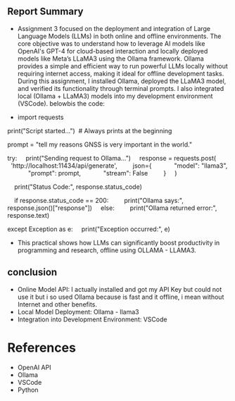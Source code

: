 
## Report Summary

- Assignment 3 focused on the deployment and integration of Large Language Models (LLMs) in both online and offline environments. The core objective was to understand how to leverage AI models like OpenAI's GPT-4 for cloud-based interaction and locally deployed models like Meta’s LLaMA3 using the Ollama framework. Ollama provides a simple and efficient way to run powerful LLMs locally without requiring internet access, making it ideal for offline development tasks. During this assignment, I installed Ollama, deployed the LLaMA3 model, and verified its functionality through terminal prompts. I also integrated local (Ollama + LLaMA3) models into my development environment (VSCode). belowbis the code:

- import requests

print("Script started...")  # Always prints at the beginning

prompt = "tell my reasons GNSS is very important in the world."

try:
    print("Sending request to Ollama...")
    response = requests.post(
        'http://localhost:11434/api/generate',
        json={
            "model": "llama3",
            "prompt": prompt,
            "stream": False
        }
    )

    print("Status Code:", response.status_code)

    if response.status_code == 200:
        print("Ollama says:", response.json()["response"])
    else:
        print("Ollama returned error:", response.text)

except Exception as e:
    print("Exception occurred:", e)

- This practical shows how LLMs can significantly boost productivity in programming and research, offline using OLLAMA - LLAMA3.
  
## conclusion
- Online Model API: I actually installed and got my API Key but could not use it but i so used Ollama because is fast and it offline, i mean without Internet and other benefits.
- Local Model Deployment: Ollama - llama3
- Integration into Development Environment: VSCode

# References
- OpenAI API
- Ollama
- VSCode
- Python

